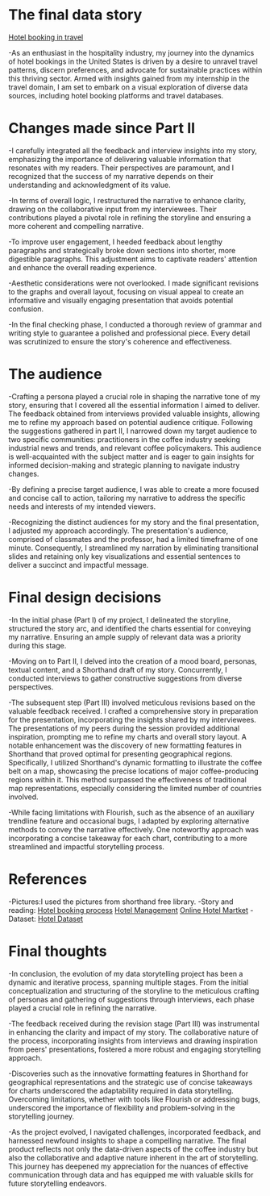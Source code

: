 # The final data story
[Hotel booking in travel](https://preview.shorthand.com/8Bg1r2BKNXTpu6Xr)

-As an enthusiast in the hospitality industry, my journey into the dynamics of hotel bookings in the United States is driven by a desire to unravel travel   patterns, discern preferences, and advocate for sustainable practices within this thriving sector. Armed with insights gained from my internship in the   travel domain, I am set to embark on a visual exploration of diverse data sources, including hotel booking platforms and travel databases.

# Changes made since Part II
-I carefully integrated all the feedback and interview insights into my story, emphasizing the importance of delivering valuable information that resonates with my readers. Their perspectives are paramount, and I recognized that the success of my narrative depends on their understanding and acknowledgment of its value.

-In terms of overall logic, I restructured the narrative to enhance clarity, drawing on the collaborative input from my interviewees. Their contributions played a pivotal role in refining the storyline and ensuring a more coherent and compelling narrative.

-To improve user engagement, I heeded feedback about lengthy paragraphs and strategically broke down sections into shorter, more digestible paragraphs. This adjustment aims to captivate readers' attention and enhance the overall reading experience.

-Aesthetic considerations were not overlooked. I made significant revisions to the graphs and overall layout, focusing on visual appeal to create an informative and visually engaging presentation that avoids potential confusion.

-In the final checking phase, I conducted a thorough review of grammar and writing style to guarantee a polished and professional piece. Every detail was scrutinized to ensure the story's coherence and effectiveness.

# The audience
-Crafting a persona played a crucial role in shaping the narrative tone of my story, ensuring that I covered all the essential information I aimed to deliver. The feedback obtained from interviews provided valuable insights, allowing me to refine my approach based on potential audience critique. Following the suggestions gathered in part II, I narrowed down my target audience to two specific communities: practitioners in the coffee industry seeking industrial news and trends, and relevant coffee policymakers. This audience is well-acquainted with the subject matter and is eager to gain insights for informed decision-making and strategic planning to navigate industry changes.

-By defining a precise target audience, I was able to create a more focused and concise call to action, tailoring my narrative to address the specific needs and interests of my intended viewers.

-Recognizing the distinct audiences for my story and the final presentation, I adjusted my approach accordingly. The presentation's audience, comprised of classmates and the professor, had a limited timeframe of one minute. Consequently, I streamlined my narration by eliminating transitional slides and retaining only key visualizations and essential sentences to deliver a succinct and impactful message.

# Final design decisions

-In the initial phase (Part I) of my project, I delineated the storyline, structured the story arc, and identified the charts essential for conveying my narrative. Ensuring an ample supply of relevant data was a priority during this stage.

-Moving on to Part II, I delved into the creation of a mood board, personas, textual content, and a Shorthand draft of my story. Concurrently, I conducted interviews to gather constructive suggestions from diverse perspectives.

-The subsequent step (Part III) involved meticulous revisions based on the valuable feedback received. I crafted a comprehensive story in preparation for the presentation, incorporating the insights shared by my interviewees. The presentations of my peers during the session provided additional inspiration, prompting me to refine my charts and overall story layout. A notable enhancement was the discovery of new formatting features in Shorthand that proved optimal for presenting geographical regions. Specifically, I utilized Shorthand's dynamic formatting to illustrate the coffee belt on a map, showcasing the precise locations of major coffee-producing regions within it. This method surpassed the effectiveness of traditional map representations, especially considering the limited number of countries involved.

-While facing limitations with Flourish, such as the absence of an auxiliary trendline feature and occasional bugs, I adapted by exploring alternative methods to convey the narrative effectively. One noteworthy approach was incorporating a concise takeaway for each chart, contributing to a more streamlined and impactful storytelling process.

# References
-Pictures:I used the pictures from shorthand free library. 
-Story and reading: [Hotel booking process](https://www.researchgate.net/publication/325980818_Understanding_of_online_hotel_booking_process_A_multiple_method_approach)
                    [Hotel Management](https://ijcrt.org/papers/IJCRT22A6549.pdf)
                    [Online Hotel Martket](https://www.ftc.gov/system/files/documents/reports/online-hotel-booking-market-federal-trade-commission-report-congress-recommended-enforcement-actions/p114500_ftc_report_to_congress_re_the_online_hotel_booking_market.pdf)
-Dataset: [Hotel Dataset]( https://www.huduser.gov/portal/datasets/50per.html#year2020)

# Final thoughts

-In conclusion, the evolution of my data storytelling project has been a dynamic and iterative process, spanning multiple stages. From the initial conceptualization and structuring of the storyline to the meticulous crafting of personas and gathering of suggestions through interviews, each phase played a crucial role in refining the narrative.

-The feedback received during the revision stage (Part III) was instrumental in enhancing the clarity and impact of my story. The collaborative nature of the process, incorporating insights from interviews and drawing inspiration from peers' presentations, fostered a more robust and engaging storytelling approach.

-Discoveries such as the innovative formatting features in Shorthand for geographical representations and the strategic use of concise takeaways for charts underscored the adaptability required in data storytelling. Overcoming limitations, whether with tools like Flourish or addressing bugs, underscored the importance of flexibility and problem-solving in the storytelling journey.

-As the project evolved, I navigated challenges, incorporated feedback, and harnessed newfound insights to shape a compelling narrative. The final product reflects not only the data-driven aspects of the coffee industry but also the collaborative and adaptive nature inherent in the art of storytelling. This journey has deepened my appreciation for the nuances of effective communication through data and has equipped me with valuable skills for future storytelling endeavors.





